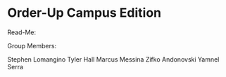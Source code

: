 # Order-Up Campus Edition

Read-Me:

Group Members:

Stephen Lomangino
Tyler Hall
Marcus Messina
Zifko Andonovski
Yamnel Serra

